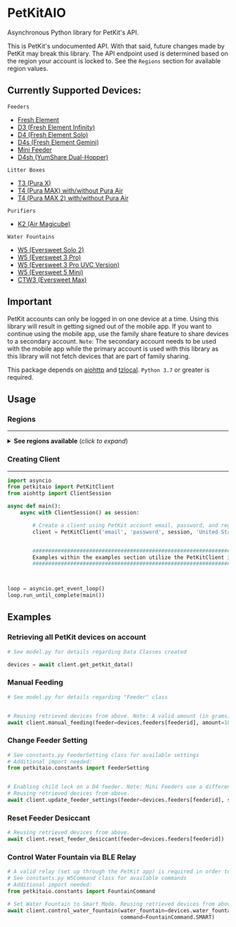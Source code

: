 # PetKitAIO

Asynchronous Python library for PetKit's API.

This is PetKit's undocumented API. With that said, future changes made by PetKit may break this library. The API endpoint used is determined based on the region your account is locked to. See the `Regions` section for available region values.

## **Currently Supported Devices**:

`Feeders`
- [Fresh Element](https://petkit.us/products/petkit-element-wi-fi-enabled-smart-pet-food-container-feeder)
- [D3 (Fresh Element Infinity)](https://www.amazon.com/PETKIT-Automatic-Stainless-Programmable-Dispenser/dp/B09JFK8BCQ)
- [D4 (Fresh Element Solo)](https://www.amazon.com/PETKIT-Automatic-Dispenser-Compatible-Freeze-Dried/dp/B09158J9PF/)
- [D4s (Fresh Element Gemini)](https://www.amazon.com/PETKIT-Automatic-Combination-Dispenser-Stainless/dp/B0BF56RTQH)
- [Mini Feeder](https://www.amazon.com/PETKIT-Automatic-Stainless-Indicator-Dispenser-2-8L/dp/B08GS1CPHH/)
- [D4sh (YumShare Dual-Hopper)]()

`Litter Boxes`
- [T3 (Pura X)](https://www.amazon.com/PETKIT-Self-Cleaning-Scooping-Automatic-Multiple/dp/B08T9CCP1M)
- [T4 (Pura MAX) with/without Pura Air](https://www.amazon.com/PETKIT-Self-Cleaning-Capacity-Multiple-Automatic/dp/B09KC7Q4YF)
- [T4 (Pura MAX 2) with/without Pura Air]()

`Purifiers`
- [K2 (Air Magicube)](https://www.instachew.com/product-page/petkit-air-magicube-smart-odor-eliminator)

`Water Fountains`
- [W5 (Eversweet Solo 2)](https://www.amazon.com/PETKIT-EVERSWEET-Wireless-Visualization-Dispenser-2L/dp/B0B3RWF653)
- [W5 (Eversweet 3 Pro)](https://www.amazon.com/PETKIT-Wireless-Fountain-Stainless-Dispenser/dp/B09QRH6L3M/)
- [W5 (Eversweet 3 Pro UVC Version)](https://petkit.com/products/eversweet-3-pro-wireless-pump-uvc)
- [W5 (Eversweet 5 Mini)](https://www.petkit.nl/products/eversweet-5-mini-binnen-2-weken-geleverd)
- [CTW3 (Eversweet Max)]()


## Important

PetKit accounts can only be logged in on one device at a time. Using this library will result in getting signed out of the mobile app. If you want to continue using the mobile app, use the family share feature to share devices to a secondary account. `Note`: The secondary account needs to be used with the mobile app while the primary account is used with this library as this library will not fetch devices that are part of family sharing. 


This package depends on [aiohttp](https://docs.aiohttp.org/en/stable/) and [tzlocal](https://pypi.org/project/tzlocal/). `Python 3.7` or greater is required.

## Usage

### Regions
___

<details>
  <summary> <b>See regions available</b> (<i>click to expand</i>)</summary>
  <!---->

| Region                                                |
|-------------------------------------------------------|
| Afghanistan                                           |
| Aland Islands                                         |
| Albania                                               |
| Algeria                                               |
| American Samoa                                        |
| Andorra                                               |
| Angola                                                |
| Anguilla                                              |
| Antarctica                                            |
| Antigua and Barbuda                                   |
| Argentina                                             |
| Armenia                                               |
| Aruba                                                 |
| Australia                                             |
| Austria                                               |
| Azerbaijan                                            |
| Bahamas                                               |
| Bahrain                                               |
| Bangladesh                                            |
| Barbados                                              |
| Belarus                                               |
| Belgium                                               |
| Belize                                                |
| Benin                                                 |
| Bermuda                                               |
| Bhutan                                                |
| Bolivia                                               |
| Bosnia and Herzegovina                                |
| Botswana                                              |
| Bouvet Island                                         |
| Brazil                                                |
| British Indian Ocean Territory                        |
| Brunei Darussalam                                     |
| Bulgaria                                              |
| Burkina Faso                                          |
| Burundi                                               |
| Cambodia                                              |
| Cameroon                                              |
| Canada                                                |
| Cape Verde                                            |
| Cayman Islands                                        |
| Central African Republic                              |
| Chad                                                  |
| Chile                                                 |
| China                                                 |
| Christmas Island                                      |
| Cocos (Keeling) Islands                               |
| Colombia                                              |
| Comoros                                               |
| Congo                                                 |
| Congo (the Democratic Republic of the Congo)          |
| Cook Islands                                          |
| Costa Rica                                            |
| Côte d'Ivoire                                         |
| Croatia                                               |
| Cuba                                                  |
| Cyprus                                                |
| Czech Republic                                        |
| Denmark                                               |
| Djibouti                                              |
| Dominica                                              |
| Dominican Republic                                    |
| Ecuador                                               |
| Egypt                                                 |
| El Salvador                                           |
| Equatorial Guinea                                     |
| Eritrea                                               |
| Estonia                                               |
| Ethiopia                                              |
| Falkland Islands [Malvinas]                           |
| Faroe Islands                                         |
| Fiji                                                  |
| Finland                                               |
| France                                                |
| French Guiana                                         |
| French Polynesia                                      |
| French Southern Territories                           |
| Gabon                                                 |
| Gambia                                                |
| Georgia                                               |
| Germany                                               |
| Ghana                                                 |
| Gibraltar                                             |
| Greece                                                |
| Greenland                                             |
| Grenada                                               |
| Guadeloupe                                            |
| Guam                                                  |
| Guatemala                                             |
| Guernsey                                              |
| Guinea                                                |
| Guinea-Bissau                                         |
| Guyana                                                |
| Haiti                                                 |
| Heard Island and McDonald Islands                     |
| Holy See [Vatican City State]                         |
| Honduras                                              |
| Hong Kong                                             |
| Hungary                                               |
| Iceland                                               |
| India                                                 |
| Indonesia                                             |
| Iran (the Islamic Republic of Iran)                   |
| Iraq                                                  |
| Ireland                                               |
| Isle of Man                                           |
| Israel                                                |
| Italy                                                 |
| Jamaica                                               |
| Japan                                                 |
| Jersey                                                |
| Jordan                                                |
| Kazakhstan                                            |
| Kenya                                                 |
| Kiribati                                              |
| Korea (the Democratic People's Republic of Korea)     |
| Korea (the Republic of Korea)                         |
| Kuwait                                                |
| Kyrgyzstan                                            |
| Lao People's Democratic Republic                      |
| Latvia                                                |
| Lebanon                                               |
| Lesotho                                               |
| Liberia                                               |
| Libyan Arab Jamahiriya                                |
| Liechtenstein                                         |
| Lithuania                                             |
| Luxembourg                                            |
| Macao                                                 |
| Macedonia (the former Yugoslav Republic of Macedonia) |
| Madagascar                                            |
| Malawi                                                |
| Malaysia                                              |
| Maldives                                              |
| Mali                                                  |
| Malta                                                 |
| Marshall Islands                                      |
| Martinique                                            |
| Mauritania                                            |
| Mauritius                                             |
| Mayotte                                               |
| Mexico                                                |
| Micronesia (the Federated States of Micronesia)       |
| Moldova (the Republic of Moldova)                     |
| Monaco                                                |
| Mongolia                                              |
| Montenegro                                            |
| Montserrat                                            |
| Morocco                                               |
| Mozambique                                            |
| Myanmar                                               |
| Namibia                                               |
| Nauru                                                 |
| Nepal                                                 |
| Netherlands                                           |
| Netherlands Antilles                                  |
| New Caledonia                                         |
| New Zealand                                           |
| Nicaragua                                             |
| Niger                                                 |
| Nigeria                                               |
| Niue                                                  |
| Norfolk Island                                        |
| Northern Mariana Islands                              |
| Norway                                                |
| Oman                                                  |
| Pakistan                                              |
| Palau                                                 |
| Palestinian Territory                                 |
| Panama                                                |
| Papua New Guinea                                      |
| Paraguay                                              |
| Peru                                                  |
| Philippines                                           |
| Pitcairn                                              |
| Poland                                                |
| Portugal                                              |
| Puerto Rico                                           |
| Qatar                                                 |
| Réunion                                               |
| Romania                                               |
| Russian Federation                                    |
| Rwanda                                                |
| Saint Helena                                          |
| Saint Kitts and Nevis                                 |
| Saint Lucia                                           |
| Saint Pierre and Miquelon                             |
| Saint Vincent and the Grenadines                      |
| Samoa                                                 |
| San Marino                                            |
| Sao Tome and Principe                                 |
| Saudi Arabia                                          |
| Senegal                                               |
| Serbia                                                |
| Seychelles                                            |
| Sierra Leone                                          |
| Singapore                                             |
| Slovakia                                              |
| Slovenia                                              |
| Solomon Islands                                       |
| Somalia                                               |
| South Africa                                          |
| South Georgia and the South Sandwich Islands          |
| Spain                                                 |
| Sri Lanka                                             |
| Sudan                                                 |
| Suriname                                              |
| Svalbard and Jan Mayen                                |
| Swaziland                                             |
| Sweden                                                |
| Switzerland                                           |
| Syrian Arab Republic                                  |
| Taiwan (Province of China)                            |
| Tajikistan                                            |
| Tanzania,United Republic of                           |
| Thailand                                              |
| Timor-Leste                                           |
| Togo                                                  |
| Tokelau                                               |
| Tonga                                                 |
| Trinidad and Tobago                                   |
| Tunisia                                               |
| Turkey                                                |
| Turkmenistan                                          |
| Turks and Caicos Islands                              |
| Tuvalu                                                |
| Uganda                                                |
| Ukraine                                               |
| United Arab Emirates                                  |
| United Kingdom                                        |
| United States                                         |
| United States Minor Outlying Islands                  |
| Uruguay                                               |
| Uzbekistan                                            |
| Vanuatu                                               |
| Venezuela                                             |
| Viet Nam                                              |
| Virgin Islands (British)                              |
| Virgin Islands (U.S.)                                 |
| Wallis and Futuna                                     |
| Western Sahara                                        |
| Yemen                                                 |
| Zambia                                                |
| Zimbabwe                                              |

</details>

### Creating Client
___

```python
import asyncio
from petkitaio import PetKitClient
from aiohttp import ClientSession

async def main():
    async with ClientSession() as session:

        # Create a client using PetKit account email, password, and region
        client = PetKitClient('email', 'password', session, 'United States')


        ###################################################################################
        Examples within the examples section utilize the PetKitClient instance created above
        ###################################################################################



loop = asyncio.get_event_loop()
loop.run_until_complete(main())
```

## Examples

### Retrieving all PetKit devices on account

```python
# See model.py for details regarding Data Classes created

devices = await client.get_petkit_data()
```

### Manual Feeding
```python
# See model.py for details regarding "Feeder" class


# Reusing retrieved devices from above. Note: A valid amount (in grams) will depend on the capabilities of the feeder.
await client.manual_feeding(feeder=devices.feeders[feederid], amount=10)
```

### Change Feeder Setting
```python
# See constants.py FeederSetting class for available settings
# Additional import needed:
from petkitaio.constants import FeederSetting


# Enabling child lock on a D4 feeder. Note: Mini Feeders use a different setting.
# Reusing retrieved devices from above.
await client.update_feeder_settings(feeder=devices.feeders[feederid], setting=FeederSetting.CHILD_LOCK, value=1)
```

### Reset Feeder Desiccant
```python
# Reusing retrieved devices from above.
await client.reset_feeder_desiccant(feeder=devices.feeders[feederid])
```

### Control Water Fountain via BLE Relay

```python
# A valid relay (set up through the PetKit app) is required in order to send commands to the Eversweet 3 Pro
# See constants.py W5Command class for available commands
# Additional import needed:
from petkitaio.constants import FountainCommand

# Set Water Fountain to Smart Mode. Reusing retrieved devices from above.
await client.control_water_fountain(water_fountain=devices.water_fountains[water_fountain_id],
                                    command=FountainCommand.SMART)
```
